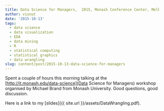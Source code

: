 ```yaml
---
title: Data Science for Managers,  2015, Monash Conference Center, Melbourne
author: visnut
date: '2015-10-13'
tags:
  - data science
  - data visualization
  - EDA
  - data mining
  - R
  - statistical computing
  - statistical graphics
  - data wrangling
slug: content/post/2015-10-13-data-science-for-managers
---
```


Spent a couple of hours this morning talking at the [http://it.monash.edu/data-science](Data Science for Managers) workshop organised by Michael Brand from Monash University. Good questions, good discussion. 

Here is a link to my [slides]({{ site.url }}/assets/DataWrangling.pdf). 


